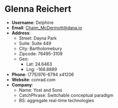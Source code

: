 # Glenna Reichert

- **Username**: Delphine
- **Email**: Chaim_McDermott@dana.io
- **Address**: 
  - Street: Dayna Park
  - Suite: Suite 449
  - City: Bartholomebury
  - Zipcode: 76495-3109
  - Geo: 
    - Lat: 24.6463
    - Lng: -168.8889
- **Phone**: (775)976-6794 x41206
- **Website**: conrad.com
- **Company**: 
  - Name: Yost and Sons
  - CatchPhrase: Switchable conceptual paradigm
  - BS: aggregate real-time technologies